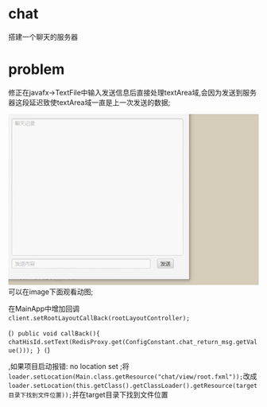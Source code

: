 # chat
搭建一个聊天的服务器

# problem
修正在javafx->TextFile中输入发送信息后直接处理textArea域,会因为发送到服务器这段延迟致使textArea域一直是上一次发送的数据;

![回调](image/huidiao.gif)
可以在image下面观看动图;

在MainApp中增加回调  `client.setRootLayoutCallBack(rootLayoutController);`

(```)
  public void callBack(){
        chatHisId.setText(RedisProxy.get(ConfigConstant.chat_return_msg.getValue()));
    }
(```)

,如果项目启动报错: no location set   ;将   `loader.setLocation(Main.class.getResource("chat/view/root.fxml"));`改成
`loader.setLocation(this.getClass().getClassLoader().getResource(target目录下找到文件位置));`并在target目录下找到文件位置